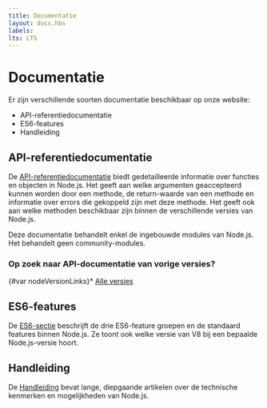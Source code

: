 ```yaml
---
title: Documentatie
layout: docs.hbs
labels:
lts: LTS
---
```


# Documentatie

Er zijn verschillende soorten documentatie beschikbaar op onze website:

* API-referentiedocumentatie
* ES6-features
* Handleiding

## API-referentiedocumentatie

De [API-referentiedocumentatie](https://nodejs.org/api/) biedt gedetailleerde informatie over functies en objecten in Node.js. Het geeft aan welke argumenten geaccepteerd kunnen worden door een methode, de return-waarde van een methode en informatie over errors die gekoppeld zijn met deze methode. Het geeft ook aan welke methoden beschikbaar zijn binnen de verschillende versies van Node.js.

Deze documentatie behandelt enkel de ingebouwde modules van Node.js. Het behandelt geen community-modules.

<div class="highlight-box">

### Op zoek naar API-documentatie van vorige versies?

{#var nodeVersionLinks}* [Alle versies](https://nodejs.org/docs/)

</div>

## ES6-features

De [ES6-sectie](/en/docs/es6/) beschrijft de drie ES6-feature groepen en de standaard features binnen Node.js. Ze toont ook welke versie van V8 bij een bepaalde Node.js-versie hoort.

## Handleiding

De [Handleiding](/en/docs/guides/) bevat lange, diepgaande artikelen over de technische kenmerken en mogelijkheden van Node.js.
